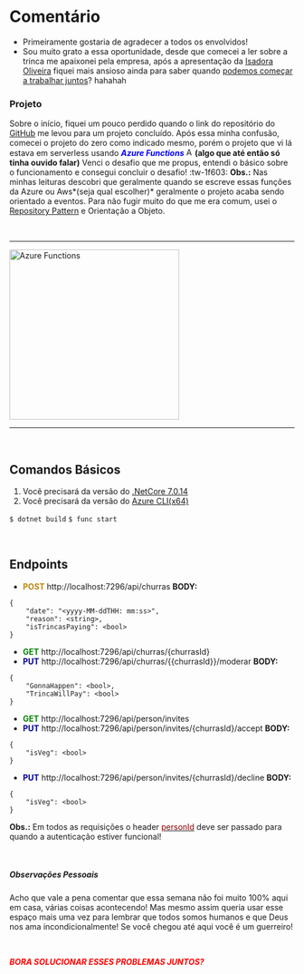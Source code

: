 # Comentário

- Primeiramente gostaria de agradecer a todos os envolvidos!
- Sou muito grato a essa oportunidade, desde que comecei a ler sobre a trinca me apaixonei pela empresa, após a apresentação da [Isadora Oliveira](mailto:isadora@trinca.recruitee.com) fiquei mais ansioso ainda para saber quando <ins>podemos começar a trabalhar juntos</ins>? hahahah

### Projeto

Sobre o início, fiquei um pouco perdido quando o link do repositório do [GitHub](https://github.com/trinca137/trinca-challenge) me levou para um projeto concluído.
Após essa minha confusão, comecei o projeto do zero como indicado mesmo, porém o projeto que vi lá estava em serverless usando <span style="color:blue">***Azure Functions*** </span><img src="https://assets-global.website-files.com/5f8b0a1abe69652278dad51c/62672357643c183cdaf33792_590eed1f.png " alt="Azure Functions" style="width:15px;"/>**(algo que até então só tinha ouvido falar)**
Venci o desafio que me propus, entendi o básico sobre o funcionamento e consegui concluir o desafio!  :tw-1f603:
**Obs.:** Nas minhas leituras descobri que geralmente quando se escreve essas funções da Azure ou Aws*(seja qual escolher)* geralmente o projeto acaba sendo orientado a eventos. Para não fugir muito do que me era comum, usei o [Repository Pattern](https://learn.microsoft.com/en-us/dotnet/architecture/microservices/microservice-ddd-cqrs-patterns/infrastructure-persistence-layer-design) e Orientação a Objeto.

<br />

------------

<img src="https://cdn-icons-png.flaticon.com/512/14/14480.png" alt="Azure Functions" style="width:300px;"/>

------------

<br />

## Comandos Básicos
1. Você precisará da versão do [.NetCore 7.0.14](https://dotnet.microsoft.com/en-us/download/dotnet/7.0)
2. Você precisará da versão do [Azure CLI(x64)](https://aka.ms/installazurecliwindowsx64)

`$ dotnet build`
`$ func start`

<br />

## Endpoints

- <span style="color:DarkGoldenRod">**POST**</span> http://localhost:7296/api/churras
**BODY:**
```
{
    "date": "<yyyy-MM-ddTHH: mm:ss>",
    "reason": <string>,
    "isTrincasPaying": <bool>
}
```
- <span style="color:green">**GET**</span> http://localhost:7296/api/churras/{churrasId}
- <span style="color:darkblue">**PUT**</span> http://localhost:7296/api/churras/{{churrasId}}/moderar
**BODY:**
```
{
    "GonnaHappen": <bool>,
    "TrincaWillPay": <bool>
}
```
- <span style="color:green">**GET**</span> http://localhost:7296/api/person/invites
- <span style="color:darkblue">**PUT**</span> http://localhost:7296/api/person/invites/{churrasId}/accept
**BODY:**
```
{
    "isVeg": <bool>
}
```
- <span style="color:darkblue">**PUT**</span> http://localhost:7296/api/person/invites/{churrasId}/decline
**BODY:**
```
{
    "isVeg": <bool>
}
```

**Obs.:** Em todos as requisições o header <ins><span style="color:darkred">personId</span></ins> deve ser passado para quando a autenticação estiver funcional!

<br />

##### Observações Pessoais

Acho que vale a pena comentar que essa semana não foi muito 100% aqui em casa, várias coisas acontecendo! Mas mesmo assim queria usar esse espaço mais uma vez para lembrar que todos somos humanos e que Deus nos ama incondicionalmente!
Se você chegou até aqui você é um guerreiro!

<br />

<span style="color:red">***BORA SOLUCIONAR ESSES PROBLEMAS JUNTOS?***</span>